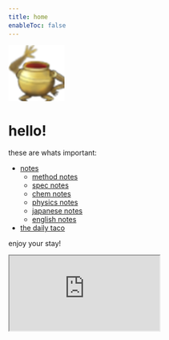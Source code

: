 ```yaml
---
title: home
enableToc: false
---
```

![](notes/images/Pasted%20image%2020230228195052.png)
# hello!
these are whats important:
- [notes](notes/archive/notes.md)
	- [method notes](notes/archive/AEold/subsections/methods.md)
	- [spec notes](notes/archive/AEold/subsections/spec.md)
	- [chem notes](notes/archive/AEold/subsections/chem.md)
	- [physics notes](notes/archive/AEold/subsections/phys.md)
	- [japanese notes](notes/archive/AEold/subsections/jap.md)
	- [english notes](notes/archive/AEold/subsections/eng.md)
- [the daily taco](notes/archive/daily/DAILY.md)

enjoy your stay!

<iframe src="https://spotify-widget.vercel.app/current/h1xocs8ql01qdz8ig2ftgu5s9"></iframe>